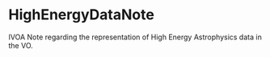 # HighEnergyDataNote
IVOA Note regarding the representation of High Energy Astrophysics data in the VO.
